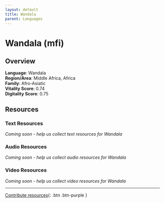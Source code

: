 ```yaml
---
layout: default
title: Wandala
parent: Languages
---
```


# Wandala (mfi)

## Overview

**Language**: Wandala  
**Region/Area**: Middle Africa, Africa  
**Family**: Afro-Asiatic  
**Vitality Score**: 0.74  
**Digitality Score**: 0.75  

## Resources

### Text Resources
*Coming soon - help us collect text resources for Wandala*

### Audio Resources
*Coming soon - help us collect audio resources for Wandala*

### Video Resources
*Coming soon - help us collect video resources for Wandala*

---

[Contribute resources](https://fairtrain.github.io/){: .btn .btn-purple }
